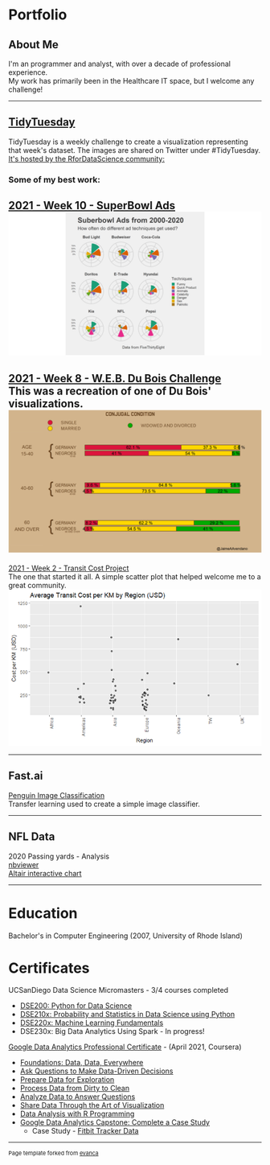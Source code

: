 # Portfolio

## About Me
I'm an programmer and analyst, with over a decade of professional experience.  
My work has primarily been in the Healthcare IT space, but I welcome any challenge!

---

## [TidyTuesday](https://github.com/javendano585/TidyTuesday)
TidyTuesday is a weekly challenge to create a visualization representing that week's dataset. The images are shared on Twitter under #TidyTuesday.
[It's hosted by the RforDataScience community:](https://github.com/rfordatascience/tidytuesday)

### Some of my best work:  

[2021 - Week 10 - SuperBowl Ads](https://github.com/javendano585/TidyTuesday/tree/main/2021_Week_10)  
<img src="https://github.com/javendano585/TidyTuesday/blob/main/2021_Week_10/2021_Week_10.png?raw=true"/>
---
[2021 - Week 8 - W.E.B. Du Bois Challenge](https://github.com/javendano585/TidyTuesday/tree/main/2021_Week_08)  
This was a recreation of one of Du Bois' visualizations.
<img src="https://github.com/javendano585/TidyTuesday/blob/main/2021_Week_08/2021_Week8.png?raw=true"/>
---
[2021 - Week 2 - Transit Cost Project](https://github.com/javendano585/TidyTuesday/tree/main/2021_Week_02)  
The one that started it all. A simple scatter plot that helped welcome me to a great community.  
<img src="https://github.com/javendano585/TidyTuesday/blob/main/2021_Week_02/2021_W02.png?raw=true"/>

---

## Fast.ai

[Penguin Image Classification](https://github.com/javendano585/penguin_voila)  
Transfer learning used to create a simple image classifier.

---

## NFL Data
2020 Passing yards - Analysis  
[nbviewer](https://nbviewer.jupyter.org/github/javendano585/NFL_Data/blob/main/NFL_Passing.ipynb)  
[Altair interactive chart](https://javendano585.github.io/NFL_Data/Passing_2020.html)  

---
# Education
Bachelor's in Computer Engineering (2007, University of Rhode Island)

# Certificates
UCSanDiego Data Science Micromasters - 3/4 courses completed
 - [DSE200: Python for Data Science](https://courses.edx.org/certificates/da17d8e0df364859a85181bc79ea9a2a)
 - [DSE210x: Probability and Statistics in Data Science using Python](https://courses.edx.org/certificates/d86ce6a202014fa2be6dd202fd61ae97)
 - [DSE220x: Machine Learning Fundamentals](https://courses.edx.org/certificates/d11ae755b6414c849f9fe874fc6cc828)
 - DSE230x: Big Data Analytics Using Spark - In progress!

[Google Data Analytics Professional Certificate](https://www.coursera.org/account/accomplishments/professional-cert/ERNRAEC8T8P4) - (April 2021, Coursera)
 - [Foundations: Data, Data, Everywhere](https://www.coursera.org/account/accomplishments/verify/FXWZCFTDW5ET)
 - [Ask Questions to Make Data-Driven Decisions](https://www.coursera.org/account/accomplishments/verify/NBAWCUKFTHLW)
 - [Prepare Data for Exploration](https://www.coursera.org/account/accomplishments/verify/BJ5PT5KYBAZ6)
 - [Process Data from Dirty to Clean](https://www.coursera.org/account/accomplishments/verify/LGDN2JNTXYAQ)
 - [Analyze Data to Answer Questions](https://www.coursera.org/account/accomplishments/verify/QXFZMPAQFZWZ)
 - [Share Data Through the Art of Visualization](https://www.coursera.org/account/accomplishments/verify/EUVPCTJ5WNNG)
 - [Data Analysis with R Programming](https://www.coursera.org/account/accomplishments/verify/V4GBCRG3CRVB)
 - [Google Data Analytics Capstone: Complete a Case Study](https://www.coursera.org/account/accomplishments/verify/RL6SSXP9VCZX)
   - Case Study - [Fitbit Tracker Data](https://javendano585.github.io/Google_Data_Analytics/CaseStudy2_Bellabeat/Bellabeat_Analysis.html)




---
<p style="font-size:11px">Page template forked from <a href="https://github.com/evanca/quick-portfolio">evanca</a></p>
<!-- Remove above link if you don't want to attibute -->
